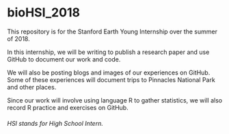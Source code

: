 # bioHSI_2018
This repository is for the Stanford Earth Young Internship over the summer of 2018.

In this internship, we will be writing to publish a research paper and use GitHub to document our work and code.

We will also be posting blogs and images of our experiences on GitHub. Some of these experiences will document trips to Pinnacles National Park and other places.

Since our work will involve using language R to gather statistics, we will also record R practice and exercises on GitHub.










###### HSI stands for High School Intern.